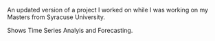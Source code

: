 An updated version of a project I worked on while I was working on my Masters from Syracuse University.

Shows Time Series Analyis and Forecasting.
